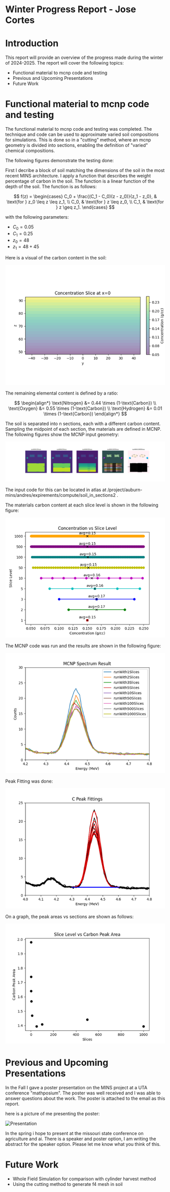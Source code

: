 # Winter Progress Report - Jose Cortes

# Introduction
This report will provide an overview of the progress made during the winter of 2024-2025. The report will cover the following topics:

- Functional material to mcnp code and testing
- Previous and Upcoming Presentations
- Future Work

# Functional material to mcnp code and testing
The functional material to mcnp code and testing was completed. The technique and code can be used to approximate varied soil compositions for simulations.
This is done so in a "cutting" method, where an mcnp geometry is divided into sections, enabling the definition of "varied" chemical compositions.

The following figures demonstrate the testing done:

First I decribe a block of soil matching the dimensions of the soil in the most recent MINS architecture. 
I apply a function that describes the weight percentage of carbon in the soil. 
The function is a linear function of the depth of the soil. The function is as follows:

$$
f(z) =
\begin{cases} 
    C_0 + \frac{(C_1 - C_0)(z - z_0)}{z_1 - z_0}, & \text{for } z_0 \leq z \leq z_1, \\
    C_0, & \text{for } z \leq z_0, \\
    C_1, & \text{for } z \geq z_1.
\end{cases}
$$

with the following parameters:

- $C_0 = 0.05$
- $C_1 = 0.25$
- $z_0 = 48$
- $z_1 = 48+45$

Here is a visual of the carbon content in the soil:

![Carbon Content](imgs/carbon_content.png)

The remaining elemental content is defined by a ratio:

$$
\begin{align*}
    \text{Nitrogen} &= 0.44 \times (1-\text{Carbon}) \\
    \text{Oxygen} &= 0.55 \times (1-\text{Carbon}) \\
    \text{Hydrogen} &= 0.01 \times (1-\text{Carbon})
\end{align*}
$$

The soil is separated into n sections, each with a different carbon content. Sampling the midpoint of each section, the materials are defined in MCNP. The following figures show the MCNP input geometry:

![MCNP Geometry](imgs/mcnp_geometry.png)

The input code for this can be located in atlas at /project/auburn-mins/andres/expirements/compute/soil_in_sections2 .

The materials carbon content at each slice level is shown in the following figure:

![MCNP Carbon Content](imgs/mcnp_carbon_content.png)

The MCNP code was run and the results are shown in the following figure:

![MCNP Results](imgs/mcnp_results.png)

Peak Fitting was done:

![Peak Fitting](imgs/peak_fitting.png)

On a graph, the peak areas vs sections are shown as follows:

![Peak Areas](imgs/peak_areas.png)

# Previous and Upcoming Presentations

In the Fall I gave a poster presentation on the MINS project at a UTA conference "mathposium". 
The poster was well received and I was able to answer questions about the work.
The poster is attached to the email as this report.

here is a picture of me presenting the poster:

![Presentation](imgs/image.png)

In the spring i hope to present at the missouri state conference on agriculture and ai. 
There is a speaker and poster option, I am writing the abstract for the speaker option. 
Please let me know what you think of this. 

# Future Work

- Whole Field Simulation for comparison with cylinder harvest method
- Using the cutting method to generate f4 mesh in soil